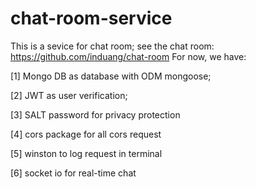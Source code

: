 # chat-room-service

This is a sevice for chat room;
see the chat room: https://github.com/induang/chat-room
For now, we have:

[1] Mongo DB as database with ODM mongoose;

[2] JWT as user verification;

[3] SALT password for privacy protection

[4] cors package for all cors request

[5] winston to log request in terminal

[6] socket io for real-time chat
